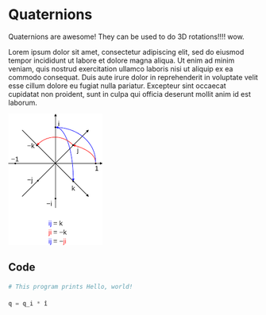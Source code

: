# Quaternions
Quaternions are awesome! They can be used to do 3D rotations!!!! wow.

Lorem ipsum dolor sit amet, consectetur adipiscing elit, sed do eiusmod tempor incididunt ut labore et dolore magna aliqua. Ut enim ad minim veniam, quis nostrud exercitation ullamco laboris nisi ut aliquip ex ea commodo consequat. Duis aute irure dolor in reprehenderit in voluptate velit esse cillum dolore eu fugiat nulla pariatur. Excepteur sint occaecat cupidatat non proident, sunt in culpa qui officia deserunt mollit anim id est laborum.

![alt text](../../media/math/quaternions.png "Quaternion")

## Code
```py
# This program prints Hello, world!

q = q_i * î
```
